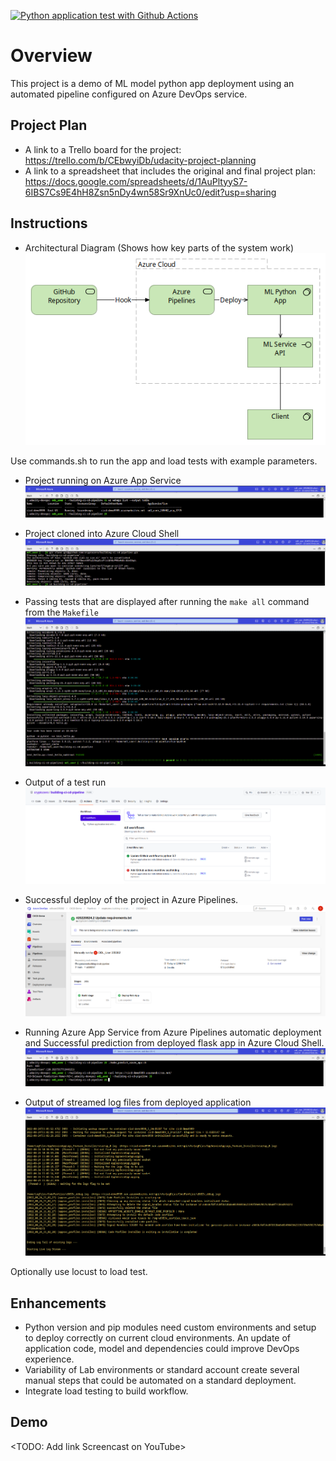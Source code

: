 [![Python application test with Github Actions](https://github.com/cryptozero/building-ci-cd-pipeline/actions/workflows/main.yml/badge.svg)](https://github.com/cryptozero/building-ci-cd-pipeline/actions/workflows/main.yml)
# Overview

This project is a demo of ML model python app deployment using an automated pipeline configured on Azure DevOps service.

## Project Plan

* A link to a Trello board for the project: https://trello.com/b/CEbwyiDb/udacity-project-planning
* A link to a spreadsheet that includes the original and final project plan: https://docs.google.com/spreadsheets/d/1AuPltyyS7-6IBS7Cs9E4hH8Zsn5nDy4wn58Sr9XnUc0/edit?usp=sharing

## Instructions

* Architectural Diagram (Shows how key parts of the system work)
![az-architecture-deployment](screenshots/az-architecture-deployment.png)

Use commands.sh to run the app and load tests with example parameters.

* Project running on Azure App Service
![webapp-running](screenshots/webapp-running.png)

* Project cloned into Azure Cloud Shell
![project-cloned-azure-cloudshell](screenshots/project-cloned-azure-cloudshell.png)

* Passing tests that are displayed after running the `make all` command from the `Makefile`
![make_all-test-passed.png](screenshots/make_all-test-passed.png)

* Output of a test run
![GitHub-Actions-build-passed.png](screenshots/GitHub-Actions-build-passed.png)

* Successful deploy of the project in Azure Pipelines.
![pipeline-run-success](screenshots/pipeline-run-success.png)

* Running Azure App Service from Azure Pipelines automatic deployment and Successful prediction from deployed flask app in Azure Cloud Shell.
![app-running-pipeline](screenshots/app-running-pipeline.png)

* Output of streamed log files from deployed application
![webapp-logs](screenshots/webapp-logs.png)

Optionally use locust to load test.

## Enhancements

- Python version and pip modules need custom environments and setup to deploy correctly on current cloud environments. An update of application code, model and dependencies could improve DevOps experience.
- Variability of Lab environments or standard account create several manual steps that could be automated on a standard deployment.
- Integrate load testing to build workflow.

## Demo 

<TODO: Add link Screencast on YouTube>


